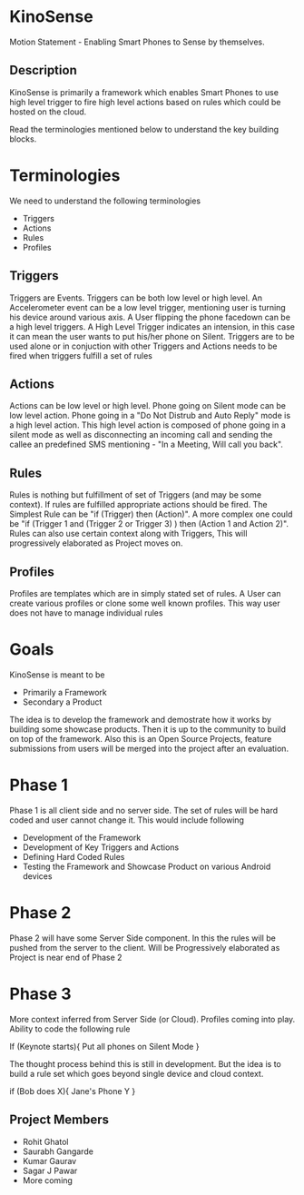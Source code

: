 KinoSense
=========

Motion Statement - Enabling Smart Phones to Sense by themselves.

Description
------
KinoSense is primarily a framework which enables Smart Phones to use high level trigger to fire high level actions based on rules which could be hosted on the cloud.

Read the terminologies mentioned below to understand the key building blocks.

Terminologies
===========

We need to understand the following terminologies

* Triggers
* Actions
* Rules
* Profiles

Triggers
----
Triggers are Events. Triggers can be both low level or high level. An Accelerometer event can be a low level trigger, mentioning user is turning his device around various axis. A User flipping the phone facedown can be a high level triggers. A High Level Trigger indicates an intension, in this case it can mean the user wants to put his/her phone on Silent. Triggers are to be used alone or in conjuction with other Triggers and Actions needs to be fired when triggers fulfill a set of rules

Actions
----
Actions can be low level or high level. Phone going on Silent mode can be low level action. Phone going in a "Do Not Distrub and Auto Reply" mode is a high level action. This high level action is composed of phone going in a silent mode as well as disconnecting an incoming call and sending the callee an predefined SMS mentioning - "In a Meeting, Will call you back".

Rules
----
Rules is nothing but fulfillment of set of Triggers (and may be some context). If rules are fulfilled appropriate actions should be fired. The Simplest Rule can be "if (Trigger) then (Action)". A more complex one could be "if (Trigger 1 and (Trigger 2  or Trigger 3) ) then (Action 1 and Action 2)".
Rules can also use certain context along with Triggers, This will progressively elaborated as Project moves on.

Profiles
----
Profiles are templates which are in simply stated set of rules. A User can create various profiles or clone some well known profiles. This way user does not have to manage individual rules

Goals
=====

KinoSense is meant to be 
* Primarily a Framework
* Secondary a Product

The idea is to develop the framework and demostrate how it works by building some showcase products. Then it is up to the community to build on top of the framework. Also this is an Open Source Projects, feature submissions from users will be merged into the project after an evaluation.

Phase 1
=====
Phase 1 is all client side and no server side. The set of rules will be hard coded and user cannot change it. This would include following 
* Development of the Framework
* Development of Key Triggers and Actions
* Defining Hard Coded Rules
* Testing the Framework and Showcase Product on various Android devices

Phase 2
======
Phase 2 will have some Server Side component. In this the rules will be pushed from the server to the client.
Will be Progressively elaborated as Project is near end of Phase 2

Phase 3
=====
More context inferred from Server Side (or Cloud). Profiles coming into play. Ability to code the following rule

If (Keynote starts){
   Put all phones on Silent Mode
}

The thought process behind this is still in development. But the idea is to build a rule set which goes beyond single device and cloud context.

if (Bob does X){
   Jane's Phone Y
}



Project Members
----
* Rohit Ghatol
* Saurabh Gangarde
* Kumar Gaurav
* Sagar J Pawar
* More coming
